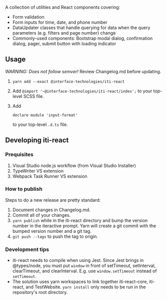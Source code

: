 ﻿A collection of utilities and React components covering:

-   Form validation
-   Form inputs for time, date, and phone number
-   DataUpdater classes that handle querying for data when the query parameters (e.g. filters and page number) change
-   Commonly-used components: Bootstrap modal dialog, confirmation dialog, pager, submit button with loading indicator

## Usage

_WARNING: Does not follow semver!_ Review Changelog.md before updating.

1.  `yarn add --exact @interface-technologies/iti-react`
2.  Add `@import '~@interface-technologies/iti-react/index';` to your top-level SCSS file.
3.  Add

        declare module 'input-format'

    to your top-level `.d.ts` file.

## Developing iti-react

### Prequisites

1.  Visual Studio node.js workflow (from Visual Studio Installer)
2.  TypeWriter VS extension
3.  Webpack Task Runner VS extension

### How to publish

Steps to do a new release are pretty standard:

1.  Document changes in Changelog.md.
2.  Commit all of your changes.
3.  `yarn publish` while in the iti-react directory and bump the version number in the iteractive prompt. Yarn will create a git commit with the bumped version number and a git tag.
4.  `git push --tags` to push the tag to origin.

### Development tips

-   iti-react needs to compile when using Jest. Since Jest brings in @types/node, you must put `window` in front of setTimeout, setInterval, clearTimeout, and clearInterval. E.g. use `window.setTimeout` instead of `setTimeout`.
-   The solution uses yarn workspaces to link together iti-react-core, iti-react, and TestWebsite. `yarn install` only needs to be run in the repository's root directory.
